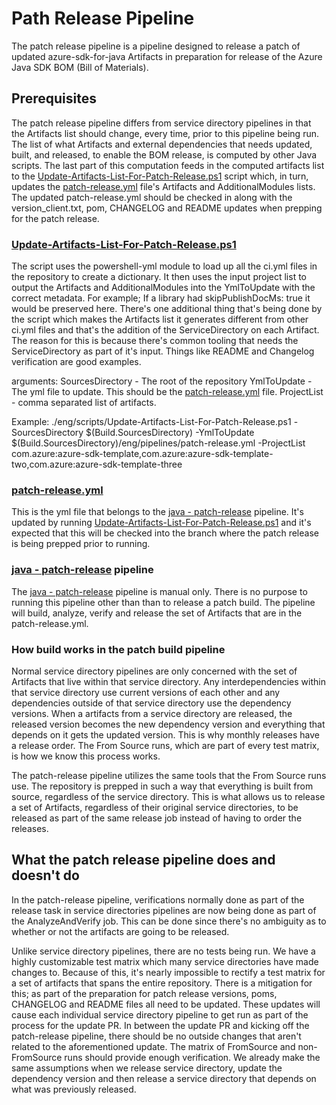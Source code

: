 # Path Release Pipeline

The patch release pipeline is a pipeline designed to release a patch of updated azure-sdk-for-java Artifacts in preparation for release of the Azure Java SDK BOM (Bill of Materials).

## Prerequisites

The patch release pipeline differs from service directory pipelines in that the Artifacts list should change, every time, prior to this pipeline being run. The list of what Artifacts and external dependencies that needs updated, built, and released, to enable the BOM release, is computed by other Java scripts. The last part of this computation feeds in the computed artifacts list to the [Update-Artifacts-List-For-Patch-Release.ps1][update_for_release_script] script which, in turn, updates the [patch-release.yml][patch_release_yml] file's Artifacts and AdditionalModules lists. The updated patch-release.yml should be checked in along with the version_client.txt, pom, CHANGELOG and README updates when prepping for the patch release.

### [Update-Artifacts-List-For-Patch-Release.ps1][update_for_release_script]

The script uses the powershell-yml module to load up all the ci.yml files in the repository to create a dictionary. It then uses the input project list to output the Artifacts and AdditionalModules into the YmlToUpdate with the correct metadata. For example; If a library had skipPublishDocMs: true it would be preserved here. There's one additional thing that's being done by the script which makes the Artifacts list it generates different from other ci.yml files and that's the addition of the ServiceDirectory on each Artifact. The reason for this is because there's common tooling that needs the ServiceDirectory as part of it's input. Things like README and Changelog verification are good examples.

  arguments:
    SourcesDirectory - The root of the repository
    YmlToUpdate - The yml file to update. This should be the [patch-release.yml][patch_release_yml] file.
    ProjectList - comma separated list of artifacts.

Example:
./eng/scripts/Update-Artifacts-List-For-Patch-Release.ps1 -SourcesDirectory $(Build.SourcesDirectory) -YmlToUpdate $(Build.SourcesDirectory)/eng/pipelines/patch-release.yml -ProjectList com.azure:azure-sdk-template,com.azure:azure-sdk-template-two,com.azure:azure-sdk-template-three

### [patch-release.yml][patch_release_yml]

This is the yml file that belongs to the [java - patch-release][java_patch_release] pipeline. It's updated by running [Update-Artifacts-List-For-Patch-Release.ps1][update_for_release_script] and it's expected that this will be checked into the branch where the patch release is being prepped prior to running.

### [java - patch-release][java_patch_release] pipeline

The [java - patch-release][java_patch_release] pipeline is manual only. There is no purpose to running this pipeline other than than to release a patch build. The pipeline will build, analyze, verify and release the set of Artifacts that are in the patch-release.yml.

### How build works in the patch build pipeline

Normal service directory pipelines are only concerned with the set of Artifacts that live within that service directory. Any interdependencies within that service directory use current versions of each other and any dependencies outside of that service directory use the dependency versions. When a artifacts from a service directory are released, the released version becomes the new dependency version and everything that depends on it gets the updated version. This is why monthly releases have a release order. The From Source runs, which are part of every test matrix, is how we know this process works.

The patch-release pipeline utilizes the same tools that the From Source runs use. The repository is prepped in such a way that everything is built from source, regardless of the service directory. This is what allows us to release a set of Artifacts, regardless of their original service directories, to be released as part of the same release job instead of having to order the releases.

## What the patch release pipeline does and doesn't do

In the patch-release pipeline, verifications normally done as part of the release task in service directories pipelines are now being done as part of the AnalyzeAndVerify job. This can be done since there's no ambiguity as to whether or not the artifacts are going to be released.

Unlike service directory pipelines, there are no tests being run. We have a highly customizable test matrix which many service directories have made changes to. Because of this, it's nearly impossible to rectify a test matrix for a set of artifacts that spans the entire repository. There is a mitigation for this; as part of the preparation for patch release versions, poms, CHANGELOG and README files all need to be updated. These updates will cause each individual service directory pipeline to get run as part of the process for the update PR. In between the update PR and kicking off the patch-release pipeline, there should be no outside changes that aren't related to the aforementioned update. The matrix of FromSource and non-FromSource runs should provide enough verification. We already make the same assumptions when we release service directory, update the dependency version and then release a service directory that depends on what was previously released.

<!-- LINKS -->
[java_patch_release]: https://dev.azure.com/azure-sdk/internal/_build?definitionId=5015&_a=summary
[update_for_release_script]: https://github.com/Azure/azure-sdk-for-java/blob/main/eng/scripts/Update-Artifacts-List-For-Patch-Release.ps1
[patch_release_yml]: https://github.com/Azure/azure-sdk-for-java/blob/main/eng/pipelines/patch-release.yml
